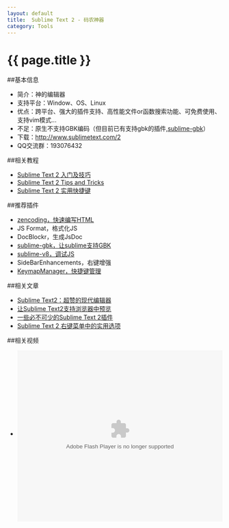 ```yaml
---
layout: default
title:  Sublime Text 2 - 码农神器
category: Tools
---
```


# {{ page.title }}

##基本信息
* 简介：神的编辑器
* 支持平台：Window、OS、Linux
* 优点：跨平台、强大的插件支持、高性能文件or函数搜索功能、可免费使用、支持vim模式...
* 不足：原生不支持GBK编码（但目前已有支持gbk的插件,[sublime-gbk](https://github.com/akira-cn/sublime-gbk)）
* 下载：<http://www.sublimetext.com/2>
* QQ交流群：193076432

##相关教程
* [Sublime Text 2 入门及技巧](http://lucifr.com/139225/sublime-text-2-tricks-and-tips/)
* [Sublime Text 2 Tips and Tricks](http://net.tutsplus.com/tutorials/tools-and-tips/sublime-text-2-tips-and-tricks/)
* [Sublime Text 2 实用快捷键](http://lucifr.com/139235/sublime-text-2-useful-shortcuts/)

##推荐插件
* [zencoding，快速编写HTML](http://lucifr.com/139225/sublime-text-2-tricks-and-tips/)
* JS Format，格式化JS
* DocBlockr，生成JsDoc
* [sublime-gbk，让sublime支持GBK](https://github.com/akira-cn/sublime-gbk)
* [sublime-v8，调试JS](https://github.com/akira-cn/sublime-v8)
* SideBarEnhancements，右键增强
* [KeymapManager，快捷键管理](https://github.com/welefen/KeymapManager)

##相关文章
* [Sublime Text2：超赞的现代编辑器](http://www.imququ.com/post/i_love_sublime-text-2.html)
* [让Sublime Text2支持浏览器中预览](http://www.imququ.com/post/view_sublime-text-2_file_in_browser.html)
* [一些必不可少的Sublime Text 2插件](http://www.qianduan.net/essential-to-sublime-the-text-2-plugins.html)
* [Sublime Text 2 右键菜单中的实用选项](http://lucifr.com/2012/02/08/useful-entries-in-sublime-text-2-context-menu/)

##相关视频
* <embed src="http://player.youku.com/player.php/sid/XMzU5NzQ5ODgw/v.swf" allowFullScreen="true" quality="high" width="480" height="400" align="middle" allowScriptAccess="always" type="application/x-shockwave-flash"></embed>